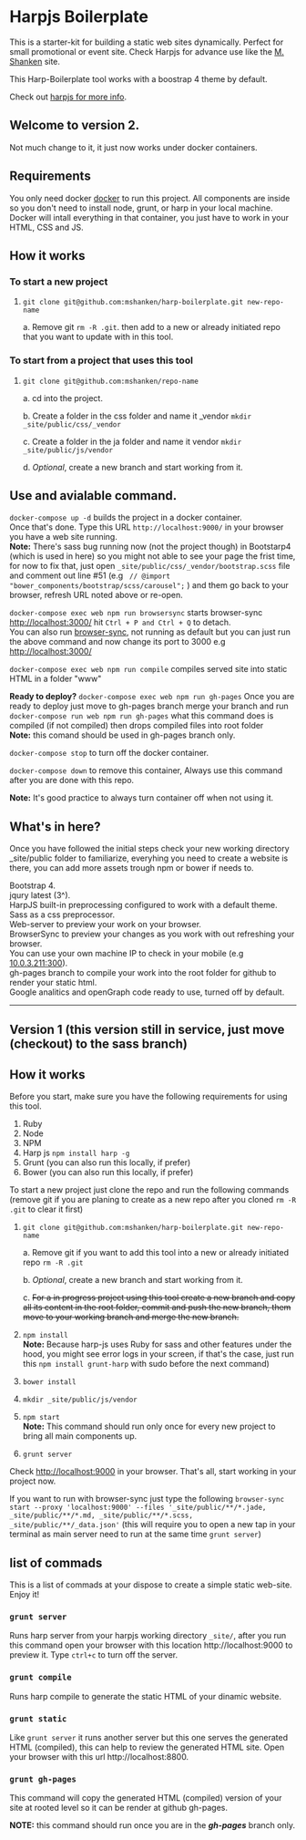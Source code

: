 # Harpjs Boilerplate

This is a starter-kit for building a static web sites dynamically. Perfect for small promotional or event site.
Check Harpjs for advance use like the [M. Shanken](https://github.com/mshanken/mshanken) site.

This Harp-Boilerplate tool works with a boostrap 4 theme by default.

Check out [harpjs for more info](http://harpjs.com/docs/).

## Welcome to version 2.

Not much change to it, it just now works under docker containers.

## Requirements

You only need docker [docker](https://www.docker.com/) to run this project. All components are inside so you don't need to install node, grunt, or harp in your local machine. Docker will intall everything in that container, you just have to work in your HTML, CSS and JS.

## How it works

### To start a new project

1. ```git clone git@github.com:mshanken/harp-boilerplate.git new-repo-name```
    
    a. Remove git ```rm -R .git```. then add to a new or already initiated repo that you want to update with in this tool.

### To start from a project that uses this tool

1. ```git clone git@github.com:mshanken/repo-name```

	a. cd into the project.

	b. Create a folder in the css folder and name it _vendor ```mkdir _site/public/css/_vendor```

	c. Create a folder in the ja folder and name it vendor ```mkdir _site/public/js/vendor```

	d. _Optional_, create a new branch and start working from it.

## Use and avialable command.

```docker-compose up -d``` builds the project in a docker container.<br>
Once that's done. Type this URL ```http://localhost:9000/``` in your browser you have a web site running.<br>
**Note:** There's sass bug running now (not the project though) in Bootstarp4 (which is used in here) so you might not able to see your page the frist time, for now to fix that, just open ```_site/public/css/_vendor/bootstrap.scss``` file and comment out line #51 (e.g ``` // @import "bower_components/bootstrap/scss/carousel";``` ) and them go back to your browser, refresh URL noted above or re-open.

```docker-compose exec web npm run browsersync``` starts browser-sync [http://localhost:3000/](http://localhost:3000/) hit ```Ctrl + P and Ctrl + Q``` to detach.<br>
You can also run [browser-sync](https://www.browsersync.io/), not running as default but you can just run the above command and now change its port to 3000 e.g [http://localhost:3000/](http://localhost:3000/)

```docker-compose exec web npm run compile``` compiles served site into static HTML in a folder "www"

**Ready to deploy?** 
```docker-compose exec web npm run gh-pages``` Once you are ready to deploy just move to gh-pages branch merge your branch and run ```docker-compose run web npm run gh-pages``` what this command does is compiled (if not compiled) then drops compiled files into root folder<br>
**Note:** this comand should be used in gh-pages branch only.

```docker-compose stop``` to turn off the docker container.

```docker-compose down``` to remove this container, Always use this command after you are done with this repo.

**Note:** It's good practice to always turn container off when not using it.


## What's in here?
Once you have followed the initial steps check your new working directory _site/public folder to familiarize, everyhing you need to create a website is there, you can add more assets trough npm or bower if needs to.

Bootstrap 4.<br>
jqury latest (3^).<br>
HarpJS built-in preprocessing configured to work with a default theme.<br>
Sass as a css preprocessor.<br>
Web-server to preview your work on your browser.<br>
BrowserSync to preview your changes as you work with out refreshing your browser.<br>
You can use your own machine IP to check in your mobile (e.g [10.0.3.211:300](http://10.0.3.211:3000/)).<br>
gh-pages branch to compile your work into the root folder for github to render your static html.<br>
Google analitics and openGraph code ready to use, turned off by default.

---

## Version 1 (this version still in service, just move (checkout) to the sass branch)

## How it works
Before you start, make sure you have the following requirements for using this tool.

1. Ruby
2. Node
3. NPM
4. Harp js ```npm install harp -g```
5. Grunt (you can also run this locally, if prefer)
6. Bower  (you can also run this locally, if prefer)

To start a new project just clone the repo and run the following commands (remove git if you are planing to create as a new repo after you cloned ```rm -R .git``` to clear it first)

1. ```git clone git@github.com:mshanken/harp-boilerplate.git new-repo-name```

	a. Remove git if you want to add this tool into a new or already initiated repo ```rm -R .git```

	b. _Optional_, create a new branch and start working from it.
	
	c. <del>For a in progress project using this tool create a new branch and copy all its content in the root folder, commit and push the new branch, them move to your working branch and merge the new branch.</del>

2. ```npm install```<br>
**Note:** Because harp-js uses Ruby for sass and other features under the hood, you might see error logs in your screen, if that's the case, just run this ```npm install grunt-harp``` with sudo before the next command)
3. ```bower install```
4. ```mkdir _site/public/js/vendor```
5. ```npm start```<br>
**Note:** This command should run only once for every new project to bring all main components up.
6. ```grunt server```

Check [http://localhost:9000](http://localhost:9000) in your browser. That's all, start working in your project now.

If you want to run with browser-sync just type the following ```browser-sync start --proxy 'localhost:9000' --files '_site/public/**/*.jade, _site/public/**/*.md, _site/public/**/*.scss, _site/public/**/_data.json'``` (this will require you to open a new tap in your terminal as main server need to run at the same time ```grunt server```)

## list of commads
This is a list of commads at your dispose to create a simple static web-site. Enjoy it!

### ```grunt server```
Runs harp server from your harpjs working directory ```_site/```, after you run this command open your browser with this location http://localhost:9000 to preview it. Type ```ctrl+c``` to turn off the server.

### ```grunt compile```
Runs harp compile to generate the static HTML of your dinamic website.

### ```grunt static```
Like ```grunt server``` it runs another server but this one serves the generated HTML (compiled), this can help to review the generated HTML site. Open your browser with this url http://localhost:8800.

### ```grunt gh-pages```
This command will copy the generated HTML (compiled) version of your site at rooted level so it can be render at github gh-pages.

**NOTE:** this command should run once you are in the **_gh-pages_** branch only.


